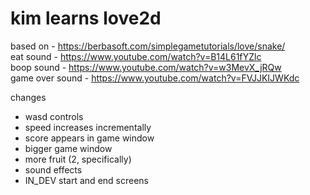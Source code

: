 # kim learns love2d

based on - https://berbasoft.com/simplegametutorials/love/snake/ </br>
eat sound - https://www.youtube.com/watch?v=B14L61fYZlc </br>
boop sound - https://www.youtube.com/watch?v=w3MevX_jRQw </br>
game over sound - https://www.youtube.com/watch?v=FVJJKIJWKdc 

changes
* wasd controls
* speed increases incrementally
* score appears in game window
* bigger game window
* more fruit (2, specifically)
* sound effects
* IN_DEV start and end screens